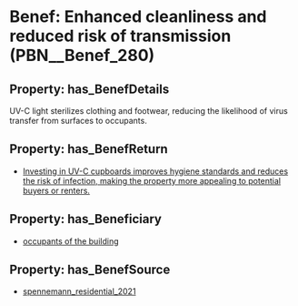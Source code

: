 # Benef: __Enhanced cleanliness and reduced risk of transmission__ (PBN__Benef_280)

## Property: has_BenefDetails

UV-C light sterilizes clothing and footwear, reducing the likelihood of virus transfer from surfaces to occupants.

## Property: has_BenefReturn

* [Investing in UV-C cupboards improves hygiene standards and reduces the risk of infection, making the property more appealing to potential buyers or renters.](../BenefReturn/PBN__BenefReturn_293)

## Property: has_Beneficiary

* [occupants of the building](../Stakeholder/PBN__Stakeholder_140)

## Property: has_BenefSource

* [spennemann_residential_2021](../Article/PBN__Article_56)

